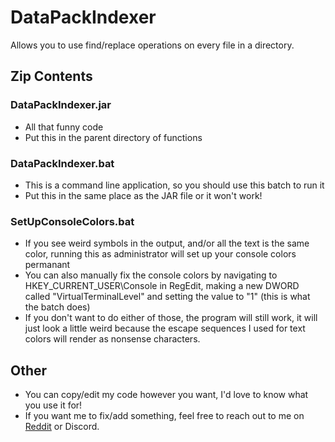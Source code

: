 # DataPackIndexer
Allows you to use find/replace operations on every file in a directory.

## Zip Contents
### DataPackIndexer.jar
 - All that funny code
 - Put this in the parent directory of functions
### DataPackIndexer.bat
 - This is a command line application, so you should use this batch to run it
 - Put this in the same place as the JAR file or it won't work!
### SetUpConsoleColors.bat
 - If you see weird symbols in the output, and/or all the text is the same color, running this as administrator will set up your console colors permanant
 - You can also manually fix the console colors by navigating to HKEY_CURRENT_USER\Console in RegEdit, making a new DWORD called "VirtualTerminalLevel" and setting the value to "1" (this is what the batch does)
 - If you don't want to do either of those, the program will still work, it will just look a little weird because the escape sequences I used for text colors will render as nonsense characters.
## Other
- You can copy/edit my code however you want, I'd love to know what you use it for!
- If you want me to fix/add something, feel free to reach out to me on [Reddit](reddit.com/u/devini15) or Discord.
